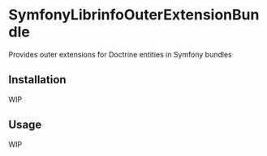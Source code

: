 # SymfonyLibrinfoOuterExtensionBundle
Provides outer extensions for Doctrine entities in Symfony bundles

## Installation
WIP

## Usage
WIP

